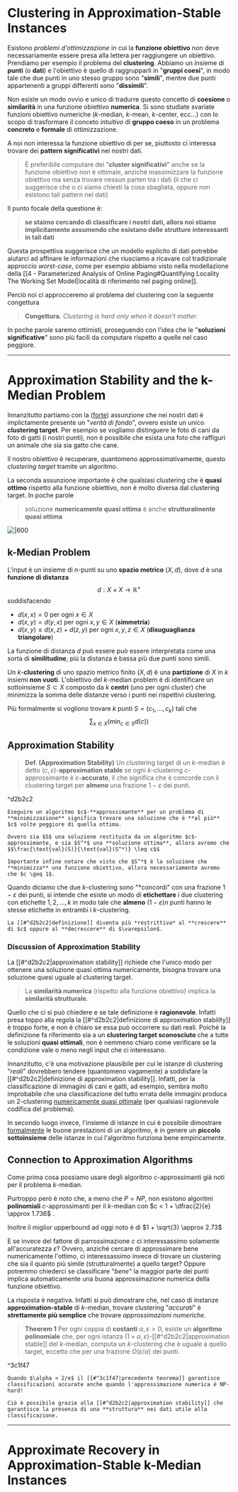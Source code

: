 # Clustering in Approximation-Stable Instances
Esistono *problemi d'ottimizzazione* in cui la **funzione obiettivo** non deve necessariamente essere presa alla lettera per raggiungere un obiettivo.
Prendiamo per esempio il problema del **clustering**.
Abbiamo un insieme di **punti** (o **dati**) e l'obiettivo è quello di raggrupparli in "**gruppi coesi**", in modo tale che due punti in uno stesso gruppo sono "**simili**", mentre due punti appartenenti a gruppi differenti sono "**dissimili**".

Non esiste un modo ovvio e unico di tradurre questo concetto di **coesione** o **similarità** in una funzione obiettivo **numerica**.
Si sono studiate svariate funzioni obiettivo numeriche ($k$-median, $k$-mean, $k$-center, ecc...) con lo scopo di trasformare il conceto *intuitivo* di **gruppo coeso** in un problema **concreto** e **formale** di ottimizzazione.

A noi non interessa la funzione obiettivo di per se, piuttosto ci interessa trovare dei **pattern significativi** nei nostri dati.

> È preferibile computare dei "**cluster significativi**" anche se la funzione obiettivo non è ottimale, anziché massimizzare la funzione obiettivo ma senza trovare nessun parten tra i dati (il che ci suggerisce che o ci siamo chiesti la cosa sbagliata, oppure non esistono tali pattern nei dati)

Il punto focale della questione è:

> **se staimo cercando di classificare i nostri dati, allora noi stiamo implicitamente assumendo che esistano delle strutture interessanti in tali dati**

Questa prospettiva suggerisce che un modello esplicito di dati potrebbe aiutarci ad affinare le informazioni che riusciamo a ricavare col tradizionale approccio *worst-case*, come per esempio abbiamo visto nella modellazione della [[4 - Parameterized Analysis of Online Paging#Quantifying Locality The Working Set Model|località di riferimento nel paging online]].

Perciò noi ci approcceremo al problema del clustering con la seguente congettura

> **Congettura.** *Clustering is hard only when it doesn’t matter*.

In poche parole saremo ottimisti, proseguendo con l'idea che le "**soluzioni significative**" sono più facili da computare rispetto a quelle nel caso peggiore.

-----------------
# Approximation Stability and the k-Median Problem
Innanzitutto partiamo con la (<u>forte</u>) assunzione che nei nostri dati è implictamente presente un "*verità di fondo*", ovvero esiste un unico **clustering target**.
Per esempio se vogliamo distinguere le foto di cani da foto di gatti (i nostri punti), non è possibile che esista una foto che raffiguri un animale che sia sia gatto che cane.

Il nostro obiettivo è recuperare, quantomeno approssimativamente, questo *clustering target* tramite un algoritmo.

La seconda assunzione importante è che qualsiasi clustering che è **quasi ottimo** rispetto alla funzione obiettivo, non è molto diversa dal clustering target.
In poche parole 
> soluzione **numericamente quasi ottima** è anche **strutturalmente quasi ottima**

![|600](BWA_06_1.png)

## k-Median Problem
L'input è un insieme di $n$-punti su uno **spazio metrico** $(X, d)$, dove $d$ è una **funzione di distanza**
$$d: X \times X \to \mathbb{R}^+$$
soddisfacendo
- $d(x, x) = 0$ per ogni $x \in X$
- $d(x, y) = d(y, x)$ per ogni $x,y \in X$ (**simmetria**)
- $d(x, y) \leq d(x, z) + d(z, y)$ per ogni $x,y,z \in X$ (**disuguaglianza triangolare**)

La funzione di distanza $d$ può essere può essere interpretata come una sorta di **similitudine**, più la distanza è bassa più due punti sono simili.

Un $k$-**clustering** di uno spazio metrico finito $(X,d)$ è una **partizione** di $X$ in $k$ insiemi **non vuoti**.
L'obiettivo del $k$-median problem è di identificare un sottoinsieme $S \subset X$ composto da $k$ **centri** (uno per ogni cluster) che minimizza la somma delle distanze verso i punti nei rispettivi clustering.

Più formalmente si vogliono trovare $k$ punti $S = (c_1, ..., c_k)$ tali che
$$\sum_{x \in X} \left( \min_{c \in S} d(c) \right)$$

## Approximation Stability

> **Def. (Approximation Stability)**
> Un clustering target di un $k$-median è detto $(c, \varepsilon)$-**approximation stable** se ogni $k$-clustering $c$-approssimante è $\varepsilon$-**accurato**, il che significa che è concorde con il clustering target per **almeno** una frazione $1 - \varepsilon$ dei punti.

^d2b2c2

```ad-caution
Eseguire un algoritmo $c$-**approssimante** per un problema di **minimizzazione** significa trovare una soluzione che è **al più** $c$ volte peggiore di quella ottima.

Ovvero sia $S$ una soluzione restituita da un algoritmo $c$-approssimante, e sia $S^*$ una **soluzione ottima**, allora avremo che $$\frac{\text{val}(S)}{\text{val}(S^*)} \leq c$$

Importante infine notare che visto che $S^*$ è la soluzione che **minimizza** una funzione obiettivo, allora necessariamente avremo che $c \geq 1$.
```


Quando diciamo che due $k$-clustering sono "*concordi" con una frazione $1 - \varepsilon$ dei punti, si intende che esiste un modo di **etichettare** i due clustering con etichette $1, 2, ..., k$ in modo tale che **almeno** $(1-\varepsilon)n$ punti hanno le stesse etichette in entrambi i $k$-clustering.

```ad-note
La [[#^d2b2c2|definizione]] diventa più *restrittiva* al **crescere** di $c$ oppure al **decrescere** di $\varepsilon$.
```

### Discussion of Approximation Stability
La [[#^d2b2c2|approximation stability]] richiede che l'unico modo per ottenere una soluzione quasi ottima numericamente, bisogna trovare una soluzione quesi uguale al clustering target.

> La **similarità numerica** (rispetto alla funzione obiettivo) implica la **similarità strutturale**.

Quello che ci si può chiedere e se tale definizione è **ragionevole**.
Infatti presa toppo alla regola la [[#^d2b2c2|definizione di approximation stability]] è troppo forte, e non è chiaro se essa può occorrere su dati reali.
Poiché la definizione fa riferimento sia a un **clustering target sconosciuto** che a tutte le soluzioni **quasi ottimali**, non è nemmeno chiaro come verificare se la condizione vale o meno negli input che ci interessano.

Innanzitutto, c'è una motivazione plausibile per cui le istanze di clustering "*reali*" dovrebbero tendere (quantomeno vagamente) a soddisfare la [[#^d2b2c2|definizione di approximation stability]].
Infatti, per la classificazione di immagini di cani e gatti, ad esempio, sembra molto improbabile che una classificazione del tutto errata delle immagini produca un 2-clustering <u>numericamente quasi ottimale</u> (per qualsiasi ragionevole codifica del problema).

In secondo luogo invece, l'insieme di istanze in cui è possibile dimostrare <u>formalmente</u> le buone prestazioni di un algoritmo, è in genere un **piccolo sottoinsieme** delle istanze in cui l'algoritmo funziona bene empiricamente.

## Connection to Approximation Algorithms
Come prima cosa possiamo usare degli algoritmo $c$-approssimanti già noti per il problema $k$-median.

Purtroppo però è noto che, a meno che $P = NP$, non esistono algoritmi **polinomiali** $c$-approssimanti per il $k$-median con $c < 1 + \dfrac{2}{e} \approx 1.736$ .

Inoltre il miglior upperbound ad oggi noto è di $1 + \sqrt{3} \approx 2.73$

E se invece del fattore di parrossimazione $c$ ci interessassimo solamente all'accuratezza $\varepsilon$?
Ovvero, anziché cercare di approssimare bene numericamente l'ottimo, ci interessassimo invece di trovare un clustering che sia il quanto più simile (strutturalmente) a quello target?
Oppure potremmo chiederci se classificare "*bene*" la maggior parte dei punti implica automaticamente una buona approssimazione numerica della funzione obiettivo.

La risposta è negativa.
Infatti si può dimostrare che, nel caso di instanze **approximation-stable** di $k$-median, trovare clustering "*accurati*" è **strettamente più semplice** che trovare *approssimazioni numeriche*.

> **Theorem 1**
> Per ogni coppia di **costanti** $\alpha, \varepsilon > 0$, esiste un **algoritmo polinomiale** che, per ogni istanza $(1 + \alpha, \varepsilon)$-[[#^d2b2c2|approximation stable]] del $k$-median, computa un $k$-clustering che è uguale a quello target, eccetto che per una frazione $O(\varepsilon/\alpha)$ dei punti.

^3c1f47

```ad-warning
Quando $\alpha < 2/e$ il [[#^3c1f47|precedente teorema]] garantisce classificazioni accurate anche quando l'approssimazione numerica è NP-hard!

Ciò è possibile grazie alla [[#^d2b2c2|approximation stability]] che garantisce la presenza di una **struttura** nei dati utile alla classificazione. 
```

-----------
# Approximate Recovery in Approximation-Stable k-Median Instances


